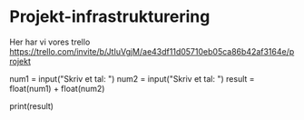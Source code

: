 # Projekt-infrastrukturering


Her har vi vores trello https://trello.com/invite/b/JtIuVgjM/ae43df11d05710eb05ca86b42af3164e/projekt

num1 = input("Skriv et tal: ")
num2 = input("Skriv et tal: ")
result = float(num1) + float(num2)

print(result)
